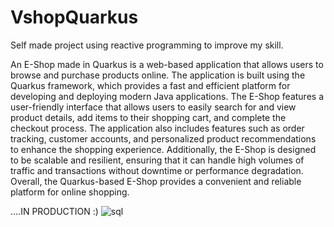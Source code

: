 # VshopQuarkus

Self made project using reactive programming to improve my skill.

An E-Shop made in Quarkus is a web-based application that allows users to browse and purchase products online. The application is built using the Quarkus framework, which provides a fast and efficient platform for developing and deploying modern Java applications. The E-Shop features a user-friendly interface that allows users to easily search for and view product details, add items to their shopping cart, and complete the checkout process. The application also includes features such as order tracking, customer accounts, and personalized product recommendations to enhance the shopping experience. Additionally, the E-Shop is designed to be scalable and resilient, ensuring that it can handle high volumes of traffic and transactions without downtime or performance degradation. Overall, the Quarkus-based E-Shop provides a convenient and reliable platform for online shopping.

....IN PRODUCTION :)
![sql](https://user-images.githubusercontent.com/107039302/206505130-c400857d-9886-47f0-9369-4e818cd51c3f.png)
